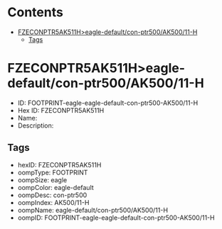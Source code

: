 



Contents
========

* [FZECONPTR5AK511H>eagle-default/con-ptr500/AK500/11-H](#fzeconptr5ak511heagle-defaultcon-ptr500ak50011-h)
	* [Tags](#tags)

# FZECONPTR5AK511H>eagle-default/con-ptr500/AK500/11-H

- ID: FOOTPRINT-eagle-eagle-default-con-ptr500-AK500/11-H
- Hex ID: FZECONPTR5AK511H
- Name: 
- Description: 

## Tags

- hexID: FZECONPTR5AK511H
- oompType: FOOTPRINT
- oompSize: eagle
- oompColor: eagle-default
- oompDesc: con-ptr500
- oompIndex: AK500/11-H
- oompName: eagle-default/con-ptr500/AK500/11-H
- oompID: FOOTPRINT-eagle-eagle-default-con-ptr500-AK500/11-H
